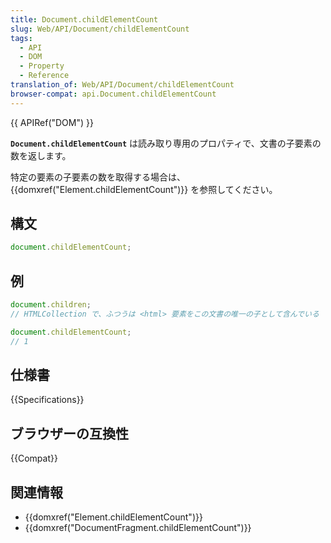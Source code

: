 ```yaml
---
title: Document.childElementCount
slug: Web/API/Document/childElementCount
tags:
  - API
  - DOM
  - Property
  - Reference
translation_of: Web/API/Document/childElementCount
browser-compat: api.Document.childElementCount
---
```

{{ APIRef("DOM") }}

**`Document.childElementCount`** は読み取り専用のプロパティで、文書の子要素の数を返します。

特定の要素の子要素の数を取得する場合は、 {{domxref("Element.childElementCount")}} を参照してください。

## 構文

```js
document.childElementCount;
```

## 例

```js
document.children;
// HTMLCollection で、ふつうは <html> 要素をこの文書の唯一の子として含んでいる

document.childElementCount;
// 1
```

## 仕様書

{{Specifications}}

## ブラウザーの互換性

{{Compat}}

## 関連情報

- {{domxref("Element.childElementCount")}}
- {{domxref("DocumentFragment.childElementCount")}}
